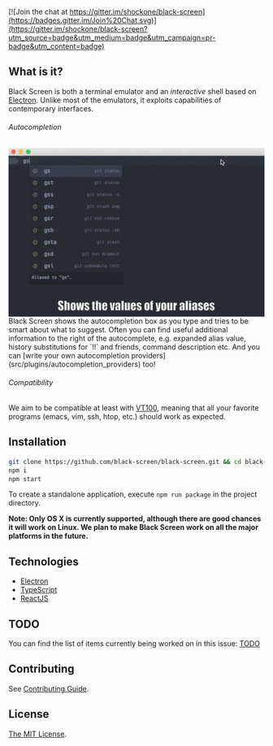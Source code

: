 [![Join the chat at https://gitter.im/shockone/black-screen](https://badges.gitter.im/Join%20Chat.svg)](https://gitter.im/shockone/black-screen?utm_source=badge&utm_medium=badge&utm_campaign=pr-badge&utm_content=badge)

What is it?
-----------

Black Screen is both a terminal emulator and an *interactive* shell based on [Electron](http://electron.atom.io/).
Unlike most of the emulators, it exploits capabilities of contemporary interfaces.

###### Autocompletion

<img align="right" src="README/autocompletion.gif">
Black Screen shows the autocompletion box as you type and tries to be smart about what to suggest.
Often you can find useful additional information to the right of the autocomplete, e.g. expanded alias value, 
history substitutions for `!!` and friends, command description etc. And you can [write your own autocompletion providers](src/plugins/autocompletion_providers) too!

###### Compatibility

We aim to be compatible at least with [VT100](https://en.wikipedia.org/wiki/VT100), meaning that all your favorite programs (emacs, vim, ssh, htop, etc.) should work as expected.

Installation
------------

```bash
git clone https://github.com/black-screen/black-screen.git && cd black-screen
npm i
npm start
```

To create a standalone application, execute `npm run package` in the project directory.

**Note: Only OS X is currently supported, although there are good chances it will work on Linux. We plan to make Black Screen work on all the major platforms in the future.**

Technologies
------------

* [Electron](http://electron.atom.io/)
* [TypeScript](http://www.typescriptlang.org/)
* [ReactJS](https://facebook.github.io/react/)

TODO
----

You can find the list of items currently being worked on in this issue: [TODO](issues/58)

Contributing
------------

See [Contributing Guide](CONTRIBUTING.md).

License
-------

[The MIT License](LICENSE).
